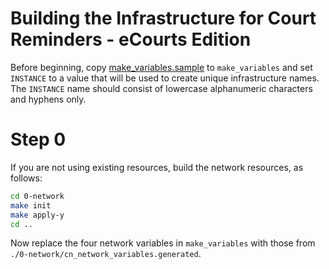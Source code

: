 # Building the Infrastructure for Court Reminders - eCourts Edition

Before beginning, copy [make_variables.sample](./make_variables.sample) to ```make_variables``` and set ```INSTANCE``` to a value that will be used to create unique infrastructure names. The ```INSTANCE``` name should consist of lowercase alphanumeric characters and hyphens only.

#  Step 0
If you are not using existing resources, build the network resources, as follows:

```sh
cd 0-network
make init
make apply-y
cd ..
```

Now replace the four network variables in ```make_variables``` with those from ```./0-network/cn_network_variables.generated```.

